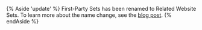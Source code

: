 {% Aside 'update' %}
First-Party Sets has been renamed to Related Website Sets. To learn more about the name change, see the [blog post](https://developer.chrome.com/blog/related-website-sets/).
{% endAside %}